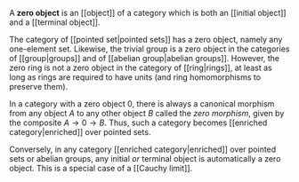 A **zero object** is an [[object]] of a category which is both an [[initial object]] and a [[terminal object]].

The category of [[pointed set|pointed sets]] has a zero object, namely any one-element set.  Likewise, the trivial group is a zero object in the categories of [[group|groups]] and of [[abelian group|abelian groups]].  However, the zero ring is not a zero object in the category of [[ring|rings]], at least as long as rings are required to have units (and ring homomorphisms to preserve them).

In a category with a zero object 0, there is always a canonical morphism from any object $A$ to any other object $B$ called the _zero morphism_, given by the composite $A\to 0 \to B$. Thus, such a category becomes [[enriched category|enriched]] over pointed sets.

Conversely, in any category [[enriched category|enriched]] over pointed sets or abelian groups, any initial _or_ terminal object is automatically a zero object.  This is a special case of a [[Cauchy limit]].